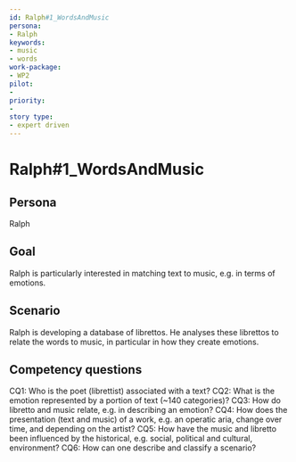 ```yaml
---
id: Ralph#1_WordsAndMusic
persona: 
- Ralph
keywords: 
- music
- words
work-package:
- WP2
pilot:
- 
priority:
- 
story type:
- expert driven
---
```



# Ralph#1_WordsAndMusic

## Persona

Ralph

## Goal

Ralph is particularly interested in matching text to music, e.g. in terms of emotions.

## Scenario

Ralph is developing a database of librettos.  He analyses these librettos to relate the words to music, in particular in how they create emotions.

## Competency questions

CQ1: Who is the poet (librettist) associated with a text?
CQ2: What is the emotion represented by a portion of text (~140 categories)?
CQ3: How do libretto and music relate, e.g. in describing an emotion?
CQ4: How does the presentation (text and music) of a work, e.g. an operatic aria, change over time, and depending on the artist?
CQ5: How have the music and libretto been influenced by the historical, e.g. social, political and cultural, environment?
CQ6: How can one describe and classify a scenario?
